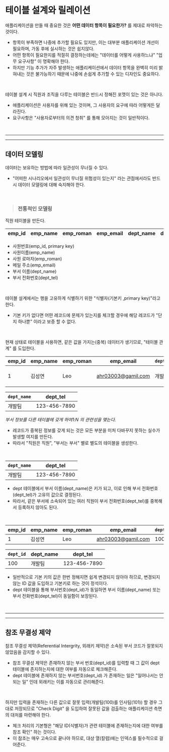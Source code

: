 # **테이블 설계와 릴레이션**

애플리케이션을 만들 때 중요한 것은 **어떤 데이터 항목이 필요한가?** 를 제대로 파악하는 것이다.

- 항목이 부족하면 나중에 추가할 필요도 있지만, 이는 대부분 애플리케이션 개선이 필요하며, 가동 후에 실시하는 것은 쉽지않다.
- 어떤 항목이 필요한지를 적절히 결정하는데에는 "데이터를 어떻게 사용하느냐" "업무 요구사항" 이 명확해야 한다.
- 하지만 기능 추가가 자주 발생하는 애플리케이션에서 데이터 항목을 완벽히 미리 밝혀내는 것은 불가능하기 때문에 나중에 손쉽게 추가할 수 있는 디자인도 중요하다.

<br>

테이블 설계 시 직원과 조직을 다루는 테이블은 반드시 정해진 포맷이 있는 것은 아니다.

- 애플리케이션은 사용자를 위해 있는 것이며, 그 사용자의 요구에 따라 어떻게든 달라진다.
- 요구사항은 "사용자로부터의 의견 청취" 를 통해 모아지는 것이 일반적이다.

<br><hr><hr>

## **데이터 모델링**

데이터는 보유하는 방법에 따라 일관성이 무너질 수 있다.

- "어떠한 시나리오에서 일관성이 무너질 위험성이 있는지" 라는 관점에서라도 반드시 데이터 모델링에 대해 숙지해야 한다.

<br>

> ### **전통적인 모델링**

직원 테이블을 만든다.

emp_id|emp_name|emp_roman|emp_email|dept_name|dept_tel
|---|---|---|---|---|---|

- 사원번호(emp_id, primary key)
- 사원이름(emp_name)
- 사원 로마자(emp_roman)
- 메일 주소(emp_email)
- 부서 이름(dept_name)
- 부서 전화번호(dept_tel)

<br>

테이블 설계에서는 행을 고유하게 식별하기 위한 "식별자(기본키 ,primary key)"라고 한다.

- 기본 키가 없다면 어떤 레코드에 문제가 있는지를 체크할 경우에 해당 레코드가 "단지 하나뿐" 이라고 보증 할 수 없다.

<br>

현재 상태로 테이블을 사용하면, 같은 값을 가지는(중복) 데이터가 생기므로, "테이블 관계" 를 도입한다.

emp_id|emp_name|emp_roman|emp_email|`dept_name`|dept_tel
|---|---|---|---|---|---|
|1|김성연|Leo|ahr03003@gamil.com|개발팀|123-456-7890|

|`dept_name`|dept_tel
|---|---|
|개발팀|123-456-7890|

*부서 정보를 다른 테이블에 갖게 하여1:N 의 관련성을 맺는다.*


- 레코드가 중복된 정보를 갖게 되는 것은 모든 부분을 미처 다바꾸지 못하는 실수가 발생할 여지를 만든다.
- 따라서 "직원은 직원", "부서는 부서" 별로 별도의 테이블을 생성한다.


<br>

|`dept_name`|dept_tel
|---|---|
|개발팀|123-456-7890|

- dept 테이블에서 부서 이름(dept_name)은 키가 되고, 이로 인해 부서 전화번호(dept_tel)가 고유의 값으로 결정된다.
- 따라서, 같은 부서에 소속되어 있는 여러 직원이 부서 전화번호(dept_tel)를 중복해서 등록하지 않아도 된다.

<br>

emp_id|emp_name|emp_roman|emp_email|`dept_id`
|---|---|---|---|---|
|1|김성연|Leo|ahr03003@gamil.com|100|

|`dept_id`|dept_name|dept_tel
|---|---|---|
|100|개발팀|123-456-7890|

- 일반적으로 기본 키의 값은 한번 정해지면 쉽게 변경되지 않아야 하므로, 변경되지 않는 ID 값을 도입하고 기본키로 하는 것이 정석이다.
- dept 테이블을 통해 부서번호(dept_id)가 동일하면 부서 이름(dept_name) 또는 부서 전화번호(dept_tel)이 동일함이 보장된다.

<br><hr><hr>

## **참조 무결성 제약**

참조 무결성 제약(Referential Intergrity, 외래키 제약)은 소속된 부서 코드가 잘못되지 않았음을 감지할 수 있다.

- 참조 무결성 제약은 존재하지 않는 부서 번호(dept_id)를 입력할 때 그 값이 dept 테이블에 존지하는지에 대한 여부를 자동으로 체크해준다.
- dept 테이블에 존재하지 않는 부서번호(dept_id) 가 존재하는 일은 "일어나서는 안되는 일" 인데 외래키는 이를 자동으로 관리해준다.

<br>

하지만 입력을 존재하는 다른 값으로 잘못 입력(개발팀(100)를 인사팀(101)) 할 경우 그대로 저장되므로 "Check Digit" 을 도입하여 잘못된 값을 검출하는 애플리케이션 측면의 대처를 마련해야 한다.

- 체크 처리의 기본형은 "해당 ID(식별자)가 관련 테이블에 존재하는지에 대한 여부를 참조 확인" 하는 것이다.
- 이 참조는 매우 고속으로 끝나야 하므로, 대상 열(칼럼)에는 인덱스를 필수적으로 걸어준다.